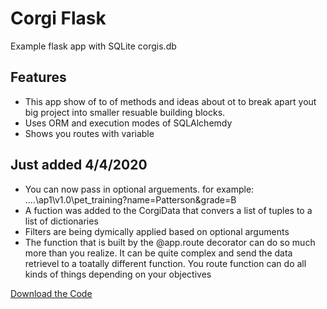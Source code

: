 # Corgi Flask
Example flask app with SQLite corgis.db

## Features
- This app show of to of methods and ideas about ot to break apart yout big project into smaller resuable building blocks.
- Uses ORM and execution modes of SQLAlchemdy
- Shows you routes with variable

## Just added 4/4/2020
- You can now pass in optional arguements.  for example: ....\ap1\v1.0\pet_training?name=Patterson&grade=B
- A fuction was added to the CorgiData that convers a list of tuples to a list of dictionaries
- Filters are being dymically applied based on optional arguments
- The function that is built by the @app.route decorator can do so much more than you realize.  It can be quite complex and send the data retrievel to a toatally different function. You route function can do all kinds of things depending on your objectives

[Download the Code](https://github.com/andersjh/corgi_flask.git)
